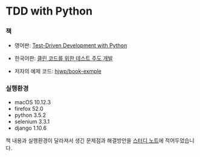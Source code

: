 # TDD with Python

### 책

- 영어판: [Test-Driven Development with Python](http://www.obeythetestinggoat.com)
- 한국어판: [클린 코드를 위한 테스트 주도 개발](http://www.yes24.com/24/Goods/16886031?Acode=101)

- 저자의 예제 코드: [hjwp/book-exmple](https://github.com/hjwp/book-example)

### 실행환경

- macOS 10.12.3
- firefox 52.0
- python 3.5.2
- selenium 3.3.1
- django 1.10.6

책 내용과 실행환경이 달라져서 생긴 문제점과 해결방안을 [스터디 노트](https://github.com/AWEEKJ/TIL/blob/master/django/test-driven-development-with-python.md)에 적어두었습니다.



